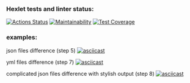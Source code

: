 ### Hexlet tests and linter status:
[![Actions Status](https://github.com/Neon1ine/java-project-71/actions/workflows/hexlet-check.yml/badge.svg)](https://github.com/Neon1ine/java-project-71/actions)
[![Maintainability](https://api.codeclimate.com/v1/badges/17ca376b3163a2e29f24/maintainability)](https://codeclimate.com/github/Neon1ine/java-project-71/maintainability)
[![Test Coverage](https://api.codeclimate.com/v1/badges/17ca376b3163a2e29f24/test_coverage)](https://codeclimate.com/github/Neon1ine/java-project-71/test_coverage)

### examples: 
json files difference (step 5)
[![asciicast](https://asciinema.org/a/4eAInCYs2m8jZmEbB723mUlP2.svg)](https://asciinema.org/a/4eAInCYs2m8jZmEbB723mUlP2)

yml files difference (step 7)
[![asciicast](https://asciinema.org/a/662508.svg)](https://asciinema.org/a/662508)

complicated json files difference with stylish output (step 8)
[![asciicast](https://asciinema.org/a/662578.svg)](https://asciinema.org/a/662578)